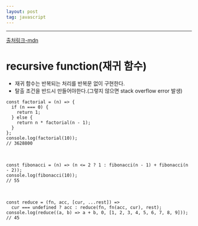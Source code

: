 ```yaml
---
layout: post
tag: javascript
---
```

***

[출처링크-mdn](https://developer.mozilla.org/en-US/docs/Glossary/Recursion)

# recursive function(재귀 함수)

- 재귀 함수는 반복되는 처리를 반복문 없이 구현한다.
- 탈출 조건을 반드시 만들어야한다.(그렇지 않으면 stack overflow error 발생)

```
const factorial = (n) => {
  if (n === 0) {
    return 1;
  } else {
    return n * factorial(n - 1);
  }
};
console.log(factorial(10));
// 3628800
```
<br>

```
const fibonacci = (n) => (n <= 2 ? 1 : fibonacci(n - 1) + fibonacci(n - 2));
console.log(fibonacci(10));
// 55
```
<br>

```
const reduce = (fn, acc, [cur, ...rest]) =>
  cur === undefined ? acc : reduce(fn, fn(acc, cur), rest);
console.log(reduce((a, b) => a + b, 0, [1, 2, 3, 4, 5, 6, 7, 8, 9]));
// 45
```
